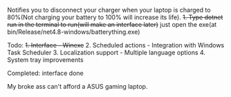 Notifies you to disconnect your charger when your laptop is charged to 80%(Not charging your battery to 100% will increase its life).
~~1. Type dotnet run in the terminal to run(will make an interface later)~~
just open the exe(at bin/Release/net4.8-windows/batterything.exe)

Todo:
~~1. Interface - Winexe~~
2. Scheduled actions - Integration with Windows Task Scheduler
3. Localization support - Multiple language options
4. System tray improvements

Completed:
interface done 

My broke ass can't afford a ASUS gaming laptop.
